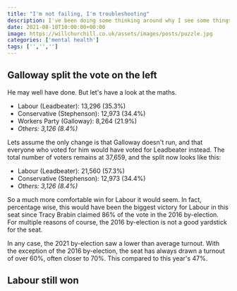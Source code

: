 ```yaml
---
title: "I'm not failing, I'm troubleshooting"
description: I've been doing some thinking around why I see some things as problems, and others as puzzles.
date: 2021-08-10T10:00:00+00:00
image: https://willchurchill.co.uk/assets/images/posts/puzzle.jpg
categories: ['mental health']
tags: ['','','']
---
```


## Galloway split the vote on the left

He may well have done. But let's have a look at the maths.

- Labour (Leadbeater): 13,296 (35.3%)
- Conservative (Stephenson): 12,973 (34.4%)
- Workers Party (Galloway): 8,264 (21.9%)
- *Others: 3,126 (8.4%)*

Lets assume the only change is that Galloway doesn't run, and that everyone who voted for him would have voted for Leadbeater instead. The total number of voters remains at 37,659, and the split now looks like this:

- Labour (Leadbeater): 21,560 (57.3%)
- Conservative (Stephenson): 12,973 (34.4%)
- *Others: 3,126 (8.4%)*

So a much more comfortable win for Labour it would seem. In fact, percentage wise, this would have been the biggest victory for Labour in this seat since Tracy Brabin claimed 86% of the vote in the 2016 by-election. For multiple reasons of course, the 2016 by-election is not a good yardstick for the seat. 

In any case, the 2021 by-election saw a lower than average turnout. With the exception of the 2016 by-election, the seat has always drawn a turnout of over 60%, often closer to 70%. This compared to this year's 47%.

## Labour still won
